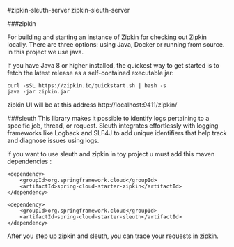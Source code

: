 #zipkin-sleuth-server
zipkin-sleuth-server

###zipkin

For building and starting an instance of Zipkin for checking out Zipkin locally. There are three options: 
using Java, Docker or running from source. in this project we use java.

If you have Java 8 or higher installed, the quickest way to get started is to fetch the latest release as a 
self-contained executable jar:

````
curl -sSL https://zipkin.io/quickstart.sh | bash -s
java -jar zipkin.jar
````
zipkin UI will be at this address http://localhost:9411/zipkin/

###sleuth
This library makes it possible to identify logs pertaining to a specific job, thread, or request. Sleuth integrates 
effortlessly with logging frameworks like Logback and SLF4J to add unique identifiers that help track and diagnose issues using logs.

if you want to use sleuth and zipkin in toy project u must add this maven dependencies :

````
<dependency>
    <groupId>org.springframework.cloud</groupId>
    <artifactId>spring-cloud-starter-zipkin</artifactId>
</dependency>

<dependency>
    <groupId>org.springframework.cloud</groupId>
    <artifactId>spring-cloud-starter-sleuth</artifactId>
</dependency>
````
After you step up zipkin and sleuth, you can trace your requests in zipkin.
